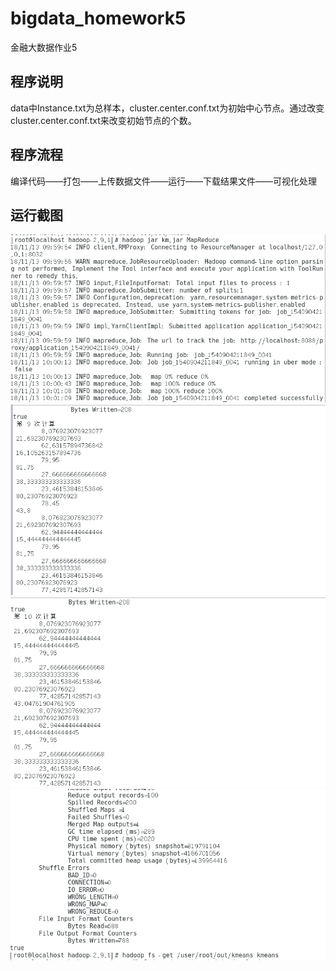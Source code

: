 # bigdata_homework5
金融大数据作业5
## 程序说明
data中Instance.txt为总样本，cluster.center.conf.txt为初始中心节点。通过改变cluster.center.conf.txt来改变初始节点的个数。
## 程序流程
编译代码——打包——上传数据文件——运行——下载结果文件——可视化处理
## 运行截图
![](https://github.com/JohnZhangninesun/bigdata_homework5/blob/master/screenshot/kmeans.PNG)
![](https://github.com/JohnZhangninesun/bigdata_homework5/blob/master/screenshot/kmeans1.PNG)
![](https://github.com/JohnZhangninesun/bigdata_homework5/blob/master/screenshot/kmeans2.PNG)
![](https://github.com/JohnZhangninesun/bigdata_homework5/blob/master/screenshot/kmeans3.PNG)

